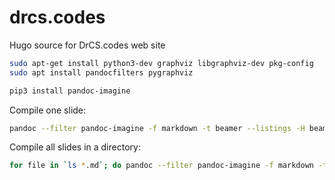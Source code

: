 # drcs.codes

Hugo source for DrCS.codes web site

```sh
sudo apt-get install python3-dev graphviz libgraphviz-dev pkg-config
sudo apt install pandocfilters pygraphviz
```

```sh
pip3 install pandoc-imagine
```

Compile one slide:
```sh
pandoc --filter pandoc-imagine -f markdown -t beamer --listings -H beamer-common.tex <slide-name>.md -o <slide-name>.pdf
```

Compile all slides in a directory:
```sh
for file in `ls *.md`; do pandoc --filter pandoc-imagine -f markdown -t beamer --listings -H beamer-common.tex $file -o `(basename $file .md)`.pdf; done
```
